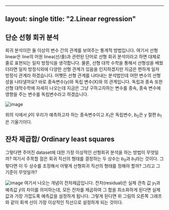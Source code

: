 
---
layout: single
title:  "2.Linear regression"
---

## 단순 선형 회귀 분석
회귀 분석이란 둘 이상의 변수 간의 관계를 보여주는 통계적 방법입니다. 여기서 선형 linear은 line의 어원 linea(선/줄)과 관련된 단어로 선형 회귀 분석이라고 하면 대체로 줄로 표현되는 일차 방정식을 생각합니다. 물론, 선형 대학 수학을 통해서 선형성을 배웠더라면 일차 방정식외에 다양한 선형 관계가 있음을 인지하겠지만 지금은 편하게 일차 방정식 관계라 하겠습니다.
어쨋든 선형 관계를 나타내는 분석법인데 어떤 변수의 선형성을 나타낼까요?
바로 종속변수(y)와 독립 변수(X)와 의 관계입니다. 독립과 종속 또한 선형 대학수학에 자세히 나오는데 지금은 그냥 구하고자하는 변수를 종속, 종속 변수에 영향을 주는 변수를 독립변수라고 하겠습니다.

![image](https://github.com/minshik0705/algorithm_python/assets/112872144/8d4cd4f0-fcd1-434c-9bb5-2a95de57f144)

위의 식에서 $\hat{y}$이 우리가 예측하고자 하는 종속변수이고 $X_1$은  독립변수, $b_0$은 y 절편 $b_1$은 기울기이다.

## 잔차 제곱합/ Ordinary least squares
그렇다면 주어진 dataset에 대한 가장 이상적인 선형회귀 분석을 하는 방법이 무엇일까? 여기서 주목할 점은 회귀 직선의 형태를 결정하는 두 상수는 $b_0$과 $b_1$라는 것이다. 그렇다면 이 두 상수를 조정해서 어떻게 선형회귀 직선의 형태를 정해야 할까? 그리고 그 기준이 무엇일까?

![image](https://github.com/minshik0705/algorithm_python/assets/112872144/8f66058f-195e-45a5-ab2e-c474b87ad173)
여기서 나오는 개념이 잔차제곱입니다. 잔차(residual)은 실제 관측 값 $y_1$과 예측값 $\hat{y}$의 차이를 의미하는데, 모든 잔차를 제곱하여 그 합을 최소화하게 된다면 실제값과 가장 가깝도록 예측값을 설정하게 됩니다. 
그렇게 된다면 위 그림의 오른쪽 그래프와 같이 회색 선이 가장 이상적인 직선으로 설정하게 되는 것이다.
